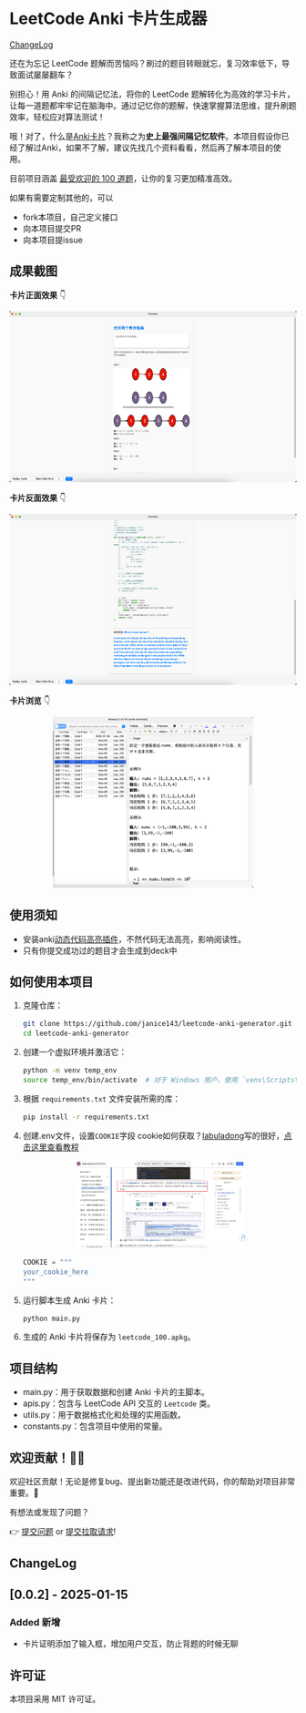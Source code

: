 # LeetCode Anki 卡片生成器

[ChangeLog](#changelog)

还在为忘记 LeetCode 题解而苦恼吗？刷过的题目转眼就忘，复习效率低下，导致面试屡屡翻车？

别担心！用 Anki 的间隔记忆法，将你的 LeetCode 题解转化为高效的学习卡片，让每一道题都牢牢记在脑海中。通过记忆你的题解，快速掌握算法思维，提升刷题效率，轻松应对算法测试！

哦！对了，什么是[Anki卡片](https://apps.ankiweb.net/)？我称之为**史上最强间隔记忆软件**。本项目假设你已经了解过Anki，如果不了解，建议先找几个资料看看，然后再了解本项目的使用。

目前项目涵盖 [最受欢迎的 100 道题](https://leetcode.cn/studyplan/top-100-liked/)，让你的复习更加精准高效。

如果有需要定制其他的，可以

- fork本项目，自己定义接口
- 向本项目提交PR
- 向本项目提issue

## 成果截图

**卡片正面效果** 👇
<p align='center'>
  <img src="./screen-shots/card-front1.png" alt="image"  height="300">

</p>

**卡片反面效果** 👇

<p align='center'>
  <img src="./screen-shots/card-back1.png" alt="image"  height="300">
</p>

**卡片浏览** 👇

<p align='center'>
  <img src="./screen-shots/card-lists.png" alt="image"  height="300">
</p>

## 使用须知

- 安装anki[动态代码高亮插件](https://ankiweb.net/shared/info/1339779080)，不然代码无法高亮，影响阅读性。
- 只有你提交成功过的题目才会生成到deck中

## 如何使用本项目

1. 克隆仓库：

    ```sh
    git clone https://github.com/janice143/leetcode-anki-generator.git
    cd leetcode-anki-generator
    ```

2. 创建一个虚拟环境并激活它：

    ```sh
    python -m venv temp_env
    source temp_env/bin/activate  # 对于 Windows 用户，使用 `venv\Scripts\activate`
    ```

3. 根据 `requirements.txt` 文件安装所需的库：

    ```sh
    pip install -r requirements.txt
    ```

4. 创建.env文件，设置`COOKIE`字段
   cookie如何获取？[labuladong](https://github.com/labuladong)写的很好，[点击这里查看教程](https://labuladong.online/algo/intro/jetbrains/#%E7%99%BB%E5%BD%95-%E5%8A%9B%E6%89%A3-leetcode-%E8%B4%A6%E5%8F%B7)

    <p align='center'>
      <img src="./screen-shots/how to get your cookie.png" alt="image"  width="300">
    </p>

    ```python
    COOKIE = """
    your_cookie_here
    """
    ```

5. 运行脚本生成 Anki 卡片：

    ```sh
    python main.py
    ```

6. 生成的 Anki 卡片将保存为 `leetcode_100.apkg`。

## 项目结构

- main.py：用于获取数据和创建 Anki 卡片的主脚本。
- apis.py：包含与 LeetCode API 交互的 `Leetcode` 类。
- utils.py：用于数据格式化和处理的实用函数。
- constants.py：包含项目中使用的常量。

## 欢迎贡献！🚀✨

欢迎社区贡献！无论是修复bug、提出新功能还是改进代码，你的帮助对项目非常重要。🤝

有想法或发现了问题？

👉 [提交问题](https://github.com/janice143/leetcode-anki-generator/issues) or [提交拉取请求](https://github.com/janice143/leetcode-anki-generator/pulls)!  

## ChangeLog

## [0.0.2] - 2025-01-15

### Added 新增

- 卡片证明添加了输入框，增加用户交互，防止背题的时候无聊

## 许可证

本项目采用 MIT 许可证。
